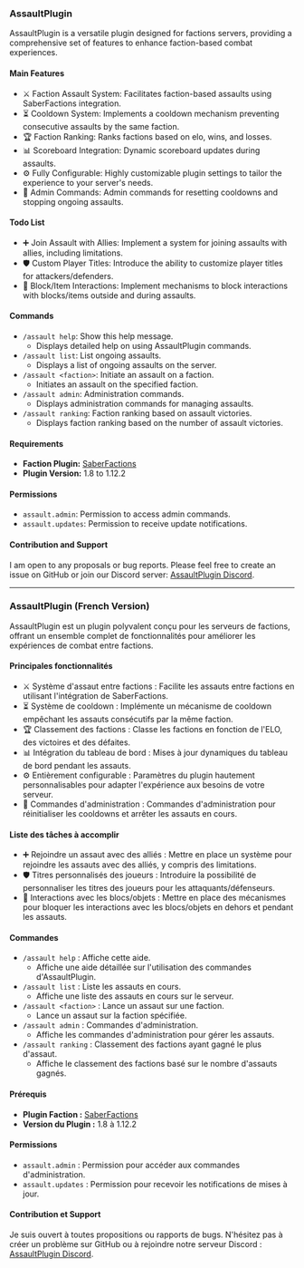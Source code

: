 ### AssaultPlugin

AssaultPlugin is a versatile plugin designed for factions servers, providing a comprehensive set of features to enhance faction-based combat experiences. 

#### Main Features

- ⚔️ Faction Assault System: Facilitates faction-based assaults using SaberFactions integration.
- ⏳ Cooldown System: Implements a cooldown mechanism preventing consecutive assaults by the same faction.
- 🏆 Faction Ranking: Ranks factions based on elo, wins, and losses.
- 📊 Scoreboard Integration: Dynamic scoreboard updates during assaults.
- ⚙️ Fully Configurable: Highly customizable plugin settings to tailor the experience to your server's needs.
- 🔧 Admin Commands: Admin commands for resetting cooldowns and stopping ongoing assaults.

#### Todo List

- ➕ Join Assault with Allies: Implement a system for joining assaults with allies, including limitations.
- 🛡️ Custom Player Titles: Introduce the ability to customize player titles for attackers/defenders.
- 🚫 Block/Item Interactions: Implement mechanisms to block interactions with blocks/items outside and during assaults.

#### Commands

- `/assault help`: Show this help message.
  - Displays detailed help on using AssaultPlugin commands.
- `/assault list`: List ongoing assaults.
  - Displays a list of ongoing assaults on the server.
- `/assault <faction>`: Initiate an assault on a faction.
  - Initiates an assault on the specified faction.
- `/assault admin`: Administration commands.
  - Displays administration commands for managing assaults.
- `/assault ranking`: Faction ranking based on assault victories.
  - Displays faction ranking based on the number of assault victories.

#### Requirements

- **Faction Plugin:** [SaberFactions](https://github.com/SaberLLC/Saber-Factions)
- **Plugin Version:** 1.8 to 1.12.2

#### Permissions

- `assault.admin`: Permission to access admin commands.
- `assault.updates`: Permission to receive update notifications.

#### Contribution and Support

I am open to any proposals or bug reports. Please feel free to create an issue on GitHub or join our Discord server: [AssaultPlugin Discord](https://discord.gg/GR5xdzvkXc).

---

### AssaultPlugin (French Version)

AssaultPlugin est un plugin polyvalent conçu pour les serveurs de factions, offrant un ensemble complet de fonctionnalités pour améliorer les expériences de combat entre factions.

#### Principales fonctionnalités

- ⚔️ Système d'assaut entre factions : Facilite les assauts entre factions en utilisant l'intégration de SaberFactions.
- ⏳ Système de cooldown : Implémente un mécanisme de cooldown empêchant les assauts consécutifs par la même faction.
- 🏆 Classement des factions : Classe les factions en fonction de l'ELO, des victoires et des défaites.
- 📊 Intégration du tableau de bord : Mises à jour dynamiques du tableau de bord pendant les assauts.
- ⚙️ Entièrement configurable : Paramètres du plugin hautement personnalisables pour adapter l'expérience aux besoins de votre serveur.
- 🔧 Commandes d'administration : Commandes d'administration pour réinitialiser les cooldowns et arrêter les assauts en cours.

#### Liste des tâches à accomplir

- ➕ Rejoindre un assaut avec des alliés : Mettre en place un système pour rejoindre les assauts avec des alliés, y compris des limitations.
- 🛡️ Titres personnalisés des joueurs : Introduire la possibilité de personnaliser les titres des joueurs pour les attaquants/défenseurs.
- 🚫 Interactions avec les blocs/objets : Mettre en place des mécanismes pour bloquer les interactions avec les blocs/objets en dehors et pendant les assauts.

#### Commandes

- `/assault help` : Affiche cette aide.
  - Affiche une aide détaillée sur l'utilisation des commandes d'AssaultPlugin.
- `/assault list` : Liste les assauts en cours.
  - Affiche une liste des assauts en cours sur le serveur.
- `/assault <faction>` : Lance un assaut sur une faction.
  - Lance un assaut sur la faction spécifiée.
- `/assault admin` : Commandes d'administration.
  - Affiche les commandes d'administration pour gérer les assauts.
- `/assault ranking` : Classement des factions ayant gagné le plus d'assaut.
  - Affiche le classement des factions basé sur le nombre d'assauts gagnés.

#### Prérequis

- **Plugin Faction :** [SaberFactions](https://github.com/SaberLLC/Saber-Factions)
- **Version du Plugin :** 1.8 à 1.12.2

#### Permissions

- `assault.admin` : Permission pour accéder aux commandes d'administration.
- `assault.updates` : Permission pour recevoir les notifications de mises à jour.

#### Contribution et Support

Je suis ouvert à toutes propositions ou rapports de bugs. N'hésitez pas à créer un problème sur GitHub ou à rejoindre notre serveur Discord : [AssaultPlugin Discord](https://discord.gg/GR5xdzvkXc).

